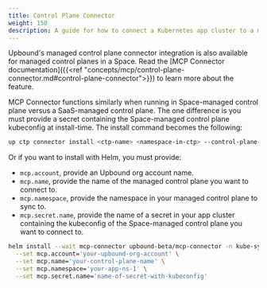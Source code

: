 ```yaml
---
title: Control Plane Connector
weight: 150
description: A guide for how to connect a Kubernetes app cluster to a managed control plane in Upbound using the Control Plane connector feature
---
```


Upbound's managed control plane connector integration is also available for managed control planes in a Space. Read the [MCP Connector documentation]({{<ref "concepts/mcp/control-plane-connector.md#control-plane-connector">}}) to learn more about the feature.

MCP Connector functions similarly when running in Space-managed control plane versus a SaaS-managed control plane. The one difference is you must provide a secret containing the Space-managed control plane kubeconfig at install-time. The install command becomes the following:

```bash
up ctp connector install <ctp-name> <namespace-in-ctp> --control-plane-secret=<secret-ctp-kubeconfig>
```

Or if you want to install with Helm, you must provide:

- `mcp.account`, provide an Upbound org account name.
- `mcp.name`, provide the name of the managed control plane you want to connect to.
- `mcp.namespace`, provide the namespace in your managed control plane to sync to.
- `mcp.secret.name`, provide the name of a secret in your app cluster containing the kubeconfig of the Space-managed control plane you want to connect to.

```bash
helm install --wait mcp-connector upbound-beta/mcp-connector -n kube-system \
  --set mcp.account='your-upbound-org-account' \
  --set mcp.name='your-control-plane-name' \
  --set mcp.namespace='your-app-ns-1' \
  --set mcp.secret.name='name-of-secret-with-kubeconfig'
```
